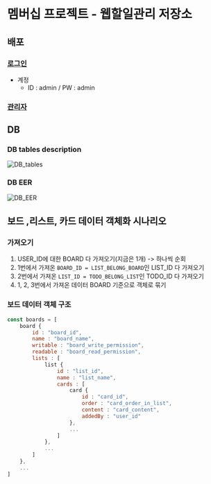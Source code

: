 # 멤버십 프로젝트 - 웹할일관리 저장소

## 배포

### [로그인](http://106.10.34.142:3000/signin)
- 계정
  - ID : admin / PW : admin

### [관리자](http://106.10.34.142:3000/admin)

## DB

### DB tables description

![DB_tables](https://user-images.githubusercontent.com/47619140/65963651-306a2200-e496-11e9-9d7e-a834c1f61d13.jpeg)

### DB EER

![DB_EER](https://user-images.githubusercontent.com/47619140/65963472-c3568c80-e495-11e9-99f2-8eee70e03572.png)

## 보드 ,리스트, 카드 데이터 객체화 시나리오

### 가져오기
1. USER_ID에 대한 BOARD 다 가져오기(지금은 1개) -> 하나씩 순회
2. 1번에서 가져온 `BOARD_ID = LIST_BELONG_BOARD`인 LIST_ID 다 가져오기
3. 2번에서 가져온 `LIST_ID = TODO_BELONG_LIST`인 TODO_ID 다 가져오기
4. 1, 2, 3번에서 가져온 데이터 BOARD 기준으로 객체로 묶기

### 보드 데이터 객체 구조
```javascript
const boards = [
    board {
        id : "board_id",
        name : "board_name",
        writable : "board_write_permission",
        readable : "board_read_permission",
        lists : [
            list {
                id : "list_id",
                name : "list_name",
                cards : [
                    card {
                        id : "card_id",
                        order : "card_order_in_list",
                        content : "card_content",
                        addedBy : "user_id"
                    },
                    ...
                ]
            },
            ...
        ]
    },
    ...
]
```

